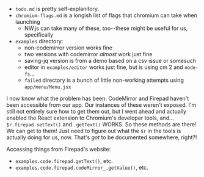 * `todo.md` is pretty self-explanitory.
* `chromium-flags.md` is a longish list of flags that chromium can take when launching
  * NW.js can take many of these, too--these might be useful for us, specifically
* `examples` directory:
  * non-codemirror version works fine
  * two versions with codemirror _almost_ work just fine
  * saving-jq version is from a demo based on a csv issue or somesuch
  * editor in `examples/editor` works just fine, but is using cm 2 and `node-fs`...
  * `failed` directory is a bunch of little non-working attempts using `app/menu/Menu.jsx`

I now know what the problem has been: CodeMirror and Firepad haven't been accessible from our app.
Our instances of these weren't exposed. I'm still not entirely sure how to get them out,
but I went ahead and actually enabled the React extension to Chromium's developer tools, and...
`$r.firepad.setText()` and `.getText()` WORKS. So these methods are there! We can get to them!
Just need to figure out what the `$r` in the tools is actually doing for us, now. That's _got_ to be
documented somewhere, right?!

Accessing things from Firepad's website:
* `examples.code.firepad.getText()`, etc.
* `examples.code.firepad.codeMirror_.getValue()`, etc.

